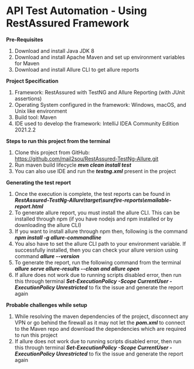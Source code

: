 <h1><B>API Test Automation - Using RestAssured Framework</B></h1>

**Pre-Requisites**

1. Download and install Java JDK 8
2. Download and install Apache Maven and set up environment variables for Maven
3. Download and install Allure CLI to get allure reports

**Project Specification**

1. Framework: RestAssured with TestNG and Allure Reporting (with JUnit assertions)
2. Operating System configured in the framework: Windows, macOS, and Unix like environment
3. Build tool: Maven
4. IDE used to develop the framework: IntelliJ IDEA Community Edition 2021.2.2

**Steps to run this project from the terminal**

1. Clone this project from GitHub: https://github.com/mail2sou/RestAssured-TestNg-Allure.git
2. Run maven build lifecycle <I><B>mvn clean install test</I></B>
3. You can also use IDE and run the <I><B>testng.xml</I></B> present in the project

**Generating the test report**

1. Once the execution is complete, the test reports can be found in <I><B>RestAssured-TestNg-Allure\target\surefire-reports\emailable-report.html</I></B>
2. To generate allure report, you must install the allure CLI. This can be installed through npm (if you have nodejs and npm installed or by downloading the allure CLI)
3. If you want to install allure through npm then, following is the command <I><B>npm install -g allure-commandline</I></B>
4. You also have to set the allure CLI path to your environment variable. If successfully installed, then you can check your allure version using command <I><B>allure --version</I></B>
5. To generate the report, run the following command from the terminal <I><B>allure serve allure-results --clean and allure open</I></B>
6. If allure does not work due to running scripts disabled error, then run this through terminal <I><B>Set-ExecutionPolicy -Scope CurrentUser -ExecutionPolicy Unrestricted</I></B> to fix the issue and generate the report again

**Probable challenges while setup**

1. While resolving the maven dependencies of the project, disconnect any VPN or go behind the firewall as it may not let the <I><B>pom.xml</I></B> to connect to the Maven repo and download the dependencies which are required to run this project
2. If allure does not work due to running scripts disabled error, then run this through terminal <I><B>Set-ExecutionPolicy -Scope CurrentUser -ExecutionPolicy Unrestricted</I></B> to fix the issue and generate the report again
